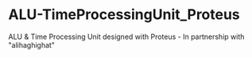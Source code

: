 # ALU-TimeProcessingUnit_Proteus
ALU &amp; Time Processing Unit designed with Proteus - In partnership with "alihaghighat"
